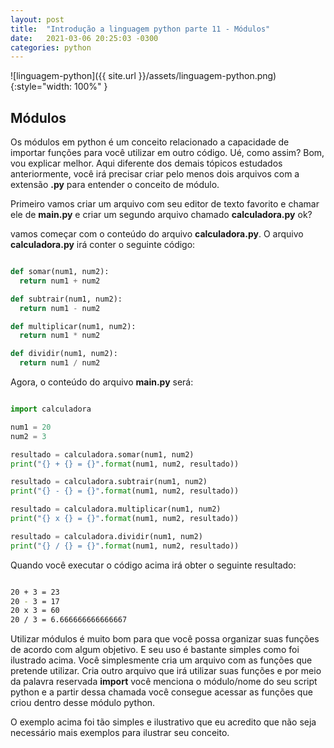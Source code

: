 ```yaml
---
layout: post
title:  "Introdução a linguagem python parte 11 - Módulos"
date:   2021-03-06 20:25:03 -0300
categories: python
---
```


![linguagem-python]({{ site.url }}/assets/linguagem-python.png){:style="width: 100%" }

## Módulos

Os módulos em python é um conceito relacionado a capacidade de importar funções para você utilizar em outro código. Ué, como assim? Bom, vou explicar melhor. Aqui diferente dos demais tópicos estudados anteriormente, você irá precisar criar pelo menos dois arquivos com a extensão __.py__ para entender o conceito de módulo.

Primeiro vamos criar um arquivo com seu editor de texto favorito e chamar ele de __main.py__ e criar um segundo arquivo chamado __calculadora.py__ ok?

vamos começar com o conteúdo do arquivo __calculadora.py__. O arquivo __calculadora.py__ irá conter o seguinte código:

```python

def somar(num1, num2):
  return num1 + num2

def subtrair(num1, num2):
  return num1 - num2

def multiplicar(num1, num2):
  return num1 * num2

def dividir(num1, num2):
  return num1 / num2

```

Agora, o conteúdo do arquivo __main.py__ será:


```python

import calculadora

num1 = 20
num2 = 3

resultado = calculadora.somar(num1, num2)
print("{} + {} = {}".format(num1, num2, resultado))

resultado = calculadora.subtrair(num1, num2)
print("{} - {} = {}".format(num1, num2, resultado))

resultado = calculadora.multiplicar(num1, num2)
print("{} x {} = {}".format(num1, num2, resultado))

resultado = calculadora.dividir(num1, num2)
print("{} / {} = {}".format(num1, num2, resultado))

```

Quando você executar o código acima irá obter o seguinte resultado:

```bash

20 + 3 = 23
20 - 3 = 17
20 x 3 = 60
20 / 3 = 6.666666666666667


```

Utilizar módulos é muito bom para que você possa organizar suas funções de acordo com algum objetivo. E seu uso é bastante simples como foi ilustrado acima. Você simplesmente cria um arquivo com as funções que pretende utilizar. Cria outro arquivo que irá utilizar suas funções e por meio da palavra reservada __import__ você menciona o módulo/nome do seu script python e a partir dessa chamada você consegue acessar as funções que criou dentro desse módulo python.

O exemplo acima foi tão simples e ilustrativo que eu acredito que não seja necessário mais exemplos para ilustrar seu conceito.
